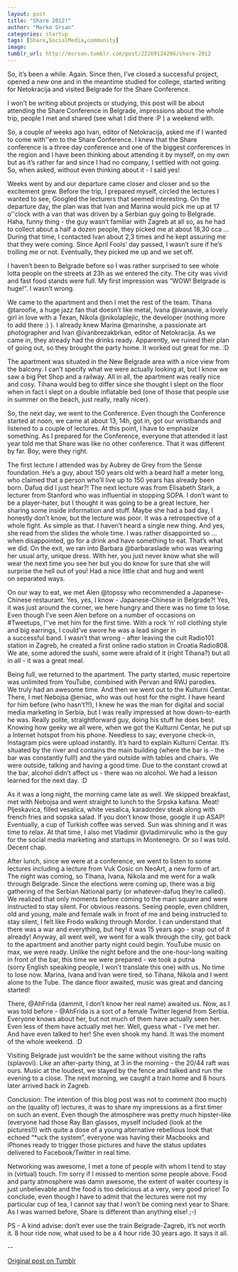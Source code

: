 ```yaml
---
layout: post
title: "Share 2012!"
author: "Marko Srsan"
categories: startup
tags: [Share,SocialMedia,community]
image: 
tumblr_url: http://msrsan.tumblr.com/post/22269124286/share-2012
---
```

So, it’s been a while. Again. Since then, I’ve closed a successful project, opened a new one and in the meantime studied for college, started writing for Netokracija and visited Belgrade for the Share Conference. 

I won’t be writing about projects or studying, this post will be about attending the Share Conference in Belgrade, impressions about the whole trip, people I met and shared (see what I did there :P ) a weekend with.

So, a couple of weeks ago Ivan, editor of Netokracija, asked me if I wanted to come with''em to the Share Conference. I knew that the Share conference is a three day conference and one of the biggest conferences in the region and I have been thinking about attending it by myself, on my own but as it’s rather far and since I had no company, I settled with not going. So, when asked, without even thinking about it - I said yes! 

Weeks went by and our departure came closer and closer and so the excitement grew. Before the trip, I prepared myself, circled the lectures I wanted to see, Googled the lecturers that seemed interesting. On the departure day, the plan was that Ivan and Marina would pick me up at 17 o''clock with a van that was driven by a Serbian guy going to Belgrade. Haha, funny thing - the guy wasn’t familiar with Zagreb at all so, as he had to collect about a half a dozen people, they picked me at about 18,30 cca … During that time, I contacted Ivan about 2,3 times and he kept assuring me that they were coming. Since April Fools’ day passed, I wasn’t sure if he’s trolling me or not. Eventually, they picked me up and we set off. 

I haven’t been to Belgrade before so I was rather surprised to see whole lotta people on the streets at 23h as we entered the city. The city was vivid and fast food stands were full. My first impression was “WOW! Belgrade is huge!”. I wasn’t wrong. 

We came to the apartment and then I met the rest of the team. Tihana @taroofie, a huge jazz fan that doesn’t like metal, Ivana @ivanavie, a lovely girl in love with a Texan, Nikola @nikolaplejic, the developer (nothing more to add there :) ). I already knew Marina @marinshe, a passionate art photographer and Ivan @ivanbrezakbrkan, editor of Netokracija. As we came in, they already had the drinks ready. Apparently, we ruined their plan of going out, so they brought the party home. It worked out great for me. :D

The apartment was situated in the New Belgrade area with a nice view from the balcony. I can’t specify what we were actually looking at, but I know we saw a big Pet Shop and a railway. All in all, the apartment was really nice and cosy. Tihana would beg to differ since she thought I slept on the floor when in fact I slept on a double inflatable bed (one of those that people use in summer on the beach, just really, really nicer). 

So, the next day, we went to the Conference. Even though the Conference started at noon, we came at about 13, 14h, got in, got our wristbands and listened to a couple of lectures. At this point, I have to emphasize something. As I prepared for the Conference, everyone that attended it last year told me that Share was like no other conference. That it was different by far. Boy, were they right. 

The first lecture I attended was by Aubrey de Grey from the Sense foundation. He’s a guy, about 150 years old with a beard half a meter long, who claimed that a person who’ll live up to 150 years has already been born. Dafuq did I just hear?! The next lecture was from Elisabeth Stark, a lecturer from Stanford who was influential in stopping SOPA. I don’t want to be a player-hater, but I thought it was going to be a great lecture, her sharing some inside information and stuff. Maybe she had a bad day, I honestly don’t know, but the lecture was poor. It was a retrospective of a whole fight. As simple as that. I haven’t heard a single new thing. And yes, she read from the slides the whole time. I was rather disappointed so … when disappointed, go for a drink and have something to eat. That’s what we did. On the exit, we ran into Barbara @barbaraslade who was wearing her usual arty, unique dress. With her, you just never know what she will wear the next time you see her but you do know for sure that she will surprise the hell out of you! Had a nice little chat and hug and went on separated ways.

On our way to eat, we met Alen @topssy who recommended a Japanese-Chinese restaurant. Yes, yes, I know - Japanese-Chinese in Belgrade?! Yes, it was just around the corner, we here hungry and there was no time to lose. Even though I’ve seen Alen before on a number of occasions on #Tweetups, I''ve met him for the first time. With a rock ‘n’ roll clothing style and big earrings, I could’ve swore he was a lead singer in a successful band. I wasn’t that wrong - after leaving the cult Radio101 station in Zagreb, he created a first online radio station in Croatia Radio808. We ate, some adored the sushi, some were afraid of it (right Tihana?) but all in all - it was a great meal. 

Being full, we returned to the apartment. The party started, music repertoire was unlimited from YouTube, combined with Pervan and RWJ parodies. We truly had an awesome time. And then we went out to the Kulturni Centar. There, I met Nebojsa @eniac, who was out host for the night. I have heard for him before (who hasn’t?!), I knew he was the man for digital and social media marketing in Serbia, but I was really impressed at how down-to-earth he was. Really polite, straightforward guy, doing his stuff he does best. Knowing how geeky we all were, when we got the Kulturni Centar, he put up a Internet hotspot from his phone. Needless to say, everyone check-in, Instagram pics were upload instantly. It’s hard to explain Kulturni Centar. It’s situated by the river and contains the main building (where the bar is - the bar was constantly full!) and the yard outside with tables and chairs. We were outside, talking and having a good time. Due to the constant crowd at the bar, alcohol didn’t affect us - there was no alcohol. We had a lesson learned for the next day. :D

As it was a long night, the morning came late as well. We skipped breakfast, met with Nebojsa and went straight to lunch to the Srpska kafana. Meat! Pljeskavica, filled vesalica, white vesalica, karadordev steak along with french fries and sopska salad. If you don’t know those, google it up ASAP! Eventually, a cup of Turkish coffee was served. Sun was shining and it was time to relax. At that time, I also met Vladimir @vladimirvulic who is the guy for the social media marketing and startups in Montenegro. Or so I was told. Decent chap. 

After lunch, since we were at a conference, we went to listen to some lectures including a lecture from Vuk Cosic on NeoArt, a new form of art. The night was coming, so Tihana, Ivana, Nikola and me went for a walk through Belgrade. Since the elections were coming up, there was a big gathering of the Serbian National party (or whatever-dafuq they’re called). We realized that only moments before coming to the main square and were instructed to stay silent. For obvious reasons. Seeing people, even children, old and young, male and female walk in front of me and being instructed to stay silent, I felt like Frodo walking through Mordor. I can understand that there was a war and everything, but hey! it was 15 years ago - snap out of it already!
Anyway, all went well, we went for a walk through the city, got back to the apartment and another party night could begin. YouTube music on max, we were ready. Unlike the night before and the one-hour-long waiting in front of the bar, this time we were prepared - we took a putna (sorry English speaking people, I won’t translate this one) with us. No time to lose now. Marina, Ivana and Ivan were tired, so Tihana, Nikola and I went alone to the Tube. The dance floor awaited, music was great and dancing started!

There, @AhFrida (dammit, I don’t know her real name) awaited us. Now, as I was told before - @AhFrida is a sort of a female Twitter legend from Serbia. Everyone knows about her, but not much of them have actually seen her. Even less of them have actually met her. Well, guess what - I’ve met her. And have even talked to her! She even shook my hand. It was the moment of the whole weekend. :D

Visiting Belgrade just wouldn’t be the same without visiting the rafts (splavovi). Like an after-party thing, at 3 in the morning - the 20/44 raft was ours. Music at the loudest, we stayed by the fence and talked and run the evening to a close. The next morning, we caught a train home and 8 hours later arrived back in Zagreb. 

Conclusion: The intention of this blog post was not to comment (too much) on the (quality of) lectures, it was to share my impressions as a first timer on such an event. Even though the atmosphere was pretty much hipster-like (everyone had those Ray Ban glasses, myself included (look at the pictures!)) with quite a dose of a young alternative rebellious look that echoed “*uck the system”, everyone was having their Macbooks and iPhones ready to trigger those pictures and have the status updates delivered to Facebook/Twitter in real time.

Networking was awesome, I met a tone of people with whom I tend to stay in (virtual) touch. I’m sorry if I missed to mention some people above. Food and party atmosphere was damn awesome, the extent of waiter courtesy is just unbelievable and the food is too delicious at a very, very good price! To conclude, even though I have to admit that the lectures were not my particular cup of tea, I cannot say that I won’t be coming next year to Share. As I was warned before, Share is different than anything else! ;-)

PS - A kind advise: don’t ever use the train Belgrade-Zagreb, it’s not worth it. 8 hour ride now, what used to be a 4 hour ride 30 years ago. It says it all.

--

[Original post on Tumblr](http://msrsan.tumblr.com/post/22269124286/share-2012)
